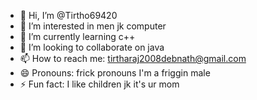 - 👋 Hi, I’m @Tirtho69420
- 👀 I’m interested in men jk computer
- 🌱 I’m currently learning c++
- 💞️ I’m looking to collaborate on java
- 📫 How to reach me: tirtharaj2008debnath@gmail.com
- 😄 Pronouns: frick pronouns I'm a friggin male
- ⚡ Fun fact: I like children jk it's ur mom 

<!---
Tirtho69420/Tirtho69420 is a ✨ special ✨ repository because its `README.md` (this file) appears on your GitHub profile.
You can click the Preview link to take a look at your changes.
--->
